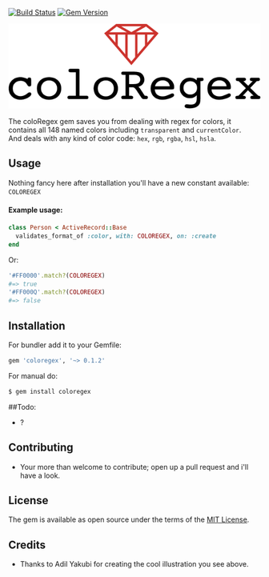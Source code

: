 [![Build Status](https://travis-ci.org/khalilgharbaoui/coloregex.svg?branch=master)](https://travis-ci.org/khalilgharbaoui/coloregex) [![Gem Version](https://badge.fury.io/rb/coloregex.svg)](https://badge.fury.io/rb/coloregex)  

[![coloRegex](coloRegex.png)](coloRegex.png)  

The coloRegex gem saves you from dealing with regex for colors, it contains all 148 named
colors including `transparent` and `currentColor`.  
And deals with any kind of color code: `hex`, `rgb`, `rgba`, `hsl`, `hsla`.

## Usage
Nothing fancy here after installation you'll have a new constant available: `COLOREGEX`  

#### Example usage:
```ruby
class Person < ActiveRecord::Base
  validates_format_of :color, with: COLOREGEX, on: :create
end
```
Or:
```ruby
'#FF0000'.match?(COLOREGEX)
#=> true
'#FF000Q'.match?(COLOREGEX)
#=> false
```

## Installation
For bundler add it to your Gemfile:  

```ruby
gem 'coloregex', '~> 0.1.2'
```  

For manual do:  
```bash
$ gem install coloregex
```

##Todo:
- ?

## Contributing
- Your more than welcome to contribute; open up a pull request and i'll have a look.

## License
The gem is available as open source under the terms of the [MIT License](https://opensource.org/licenses/MIT).

## Credits
- Thanks to Adil Yakubi for creating the cool illustration you see above.
